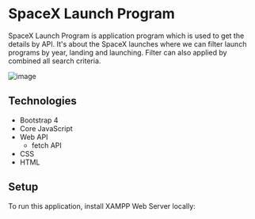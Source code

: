 # SpaceX Launch Program
SpaceX Launch Program is application program which is used to get the details by API. It's about the SpaceX launches where we can filter launch programs by year, landing and launching. Filter can also applied by combined all search criteria.

![image](https://user-images.githubusercontent.com/37687132/92406960-f77f0680-f156-11ea-8320-c1d0cc680ce9.png)

## Technologies
- Bootstrap 4
- Core JavaScript
- Web API
  - fetch API
- CSS
- HTML

## Setup
To run this application, install XAMPP Web Server locally:
